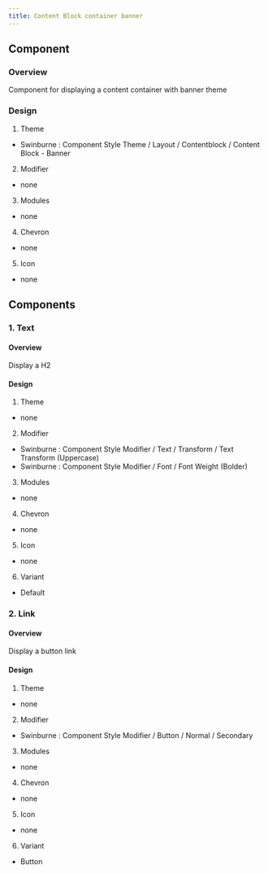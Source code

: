 ```yaml
---
title: Content Block container banner
---
```

## Component
### Overview
  Component for displaying a content container with banner theme
### Design
1. Theme
 * Swinburne : Component Style Theme / Layout / Contentblock / Content Block - Banner
2. Modifier
 * none
3. Modules
 * none
4. Chevron
 * none
5. Icon
 * none
 
## Components
### 1. Text
#### Overview
  Display a H2
#### Design
1. Theme
 * none
2. Modifier
 * Swinburne : Component Style Modifier / Text / Transform / Text Transform (Uppercase)
 * Swinburne : Component Style Modifier / Font / Font Weight (Bolder)
3. Modules
 * none
4. Chevron
 * none
5. Icon
 * none
6. Variant
 * Default
 
### 2. Link
#### Overview
  Display a button link
#### Design
1. Theme
 * none
2. Modifier
 * Swinburne : Component Style Modifier / Button / Normal / Secondary
3. Modules
 * none
4. Chevron
 * none
5. Icon
 * none
6. Variant
 * Button

